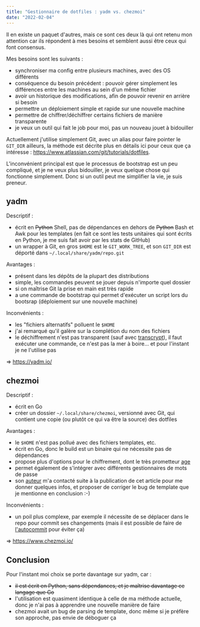 ```yaml
---
title: "Gestionnaire de dotfiles : yadm vs. chezmoi"
date: "2022-02-04"
---
```


Il en existe un paquet d'autres, mais ce sont ces deux là qui ont retenu mon
attention car ils répondent à mes besoins et semblent aussi être ceux qui font
consensus.

Mes besoins sont les suivants :

* synchroniser ma config entre plusieurs machines, avec des OS différents
* conséquence du besoin précédent : pouvoir gérer simplement les différences
  entre les machines au sein d'un même fichier
* avoir un historique des modifications, afin de pouvoir revenir en arrière si
  besoin
* permettre un déploiement simple et rapide sur une nouvelle machine
* permettre de chiffrer/déchiffrer certains fichiers de manière transparente
* je veux un outil qui fait le job pour moi, pas un nouveau jouet à bidouiller

Actuellement j'utilise simplement Git, avec un alias pour faire pointer le
`GIT_DIR` ailleurs, la méthode est décrite plus en détails ici pour ceux que ça
intéresse : <https://www.atlassian.com/git/tutorials/dotfiles>.

L'inconvénient principal est que le processus de bootstrap est un peu
compliqué, et je ne veux plus bidouiller, je veux quelque chose qui fonctionne
simplement. Donc si un outil peut me simplifier la vie, je suis preneur.

## yadm

Descriptif :

* écrit en ~~Python~~ Shell, pas de dépendances en dehors de ~~Python~~ Bash et
  Awk pour les templates (en fait ce sont les tests unitaires qui sont écrits
  en Python, je me suis fait avoir par les stats de GitHub)
* un wrapper à Git, en gros `$HOME` est le `GIT_WORK_TREE`, et son `GIT_DIR` est
  déporté dans `~/.local/share/yadm/repo.git`

Avantages :

* présent dans les dépôts de la plupart des distributions
* simple, les commandes peuvent se jouer depuis n'importe quel dossier
* si on maîtrise Git la prise en main est très rapide
* a une commande de bootstrap qui permet d'exécuter un script lors du bootsrap
  (déploiement sur une nouvelle machine)

Inconvénients :

* les "fichiers alternatifs" polluent le `$HOME`
* j'ai remarqué qu'il galère sur la complétion du nom des fichiers
* le déchiffrement n'est pas transparent (sauf avec
  [transcrypt](https://github.com/elasticdog/transcrypt)), il faut exécuter une
  commande, ce n'est pas la mer à boire... et pour l'instant je ne l'utilise
  pas

=> <https://yadm.io/>

## chezmoi

Descriptif :

* écrit en Go
* créer un dossier `~/.local/share/chezmoi`, versionné avec Git, qui contient
  une copie (ou plutôt ce qui va être la source) des dotfiles

Avantages :

* le `$HOME` n'est pas pollué avec des fichiers templates, etc.
* écrit en Go, donc le build est un binaire qui ne nécessite pas de dépendances
* propose plus d'options pour le chiffrement, dont le très prometteur
  [age](https://age-encryption.org/)
* permet également de s'intégrer avec différents gestionnaires de mots de passe
* son [auteur](https://github.com/twpayne) m'a contacté suite à la publication
  de cet article pour me donner quelques infos, et proposer de corriger le bug
  de template que je mentionne en conclusion :-)

Inconvénients :

* un poil plus complexe, par exemple il nécessite de se déplacer dans le repo
  pour commit ses changements (mais il est possible de faire de
  [l'autocommit](https://www.chezmoi.io/user-guide/daily-operations/#automatically-commit-and-push-changes-to-your-repo)
  pour éviter ça)

=> <https://www.chezmoi.io/>

## Conclusion

Pour l'instant moi choix se porte davantage sur yadm, car :

* ~~il est écrit en Python, sans dépendances, et je maîtrise davantage ce
  langage que Go~~
* l'utilisation est quasiment identique à celle de ma méthode actuelle, donc je
  n'ai pas à apprendre une nouvelle manière de faire
* chezmoi avait un bug de parsing de template, donc même si je préfère son
  approche, pas envie de déboguer ça

<!--
vim: spell spelllang=fr
-->
